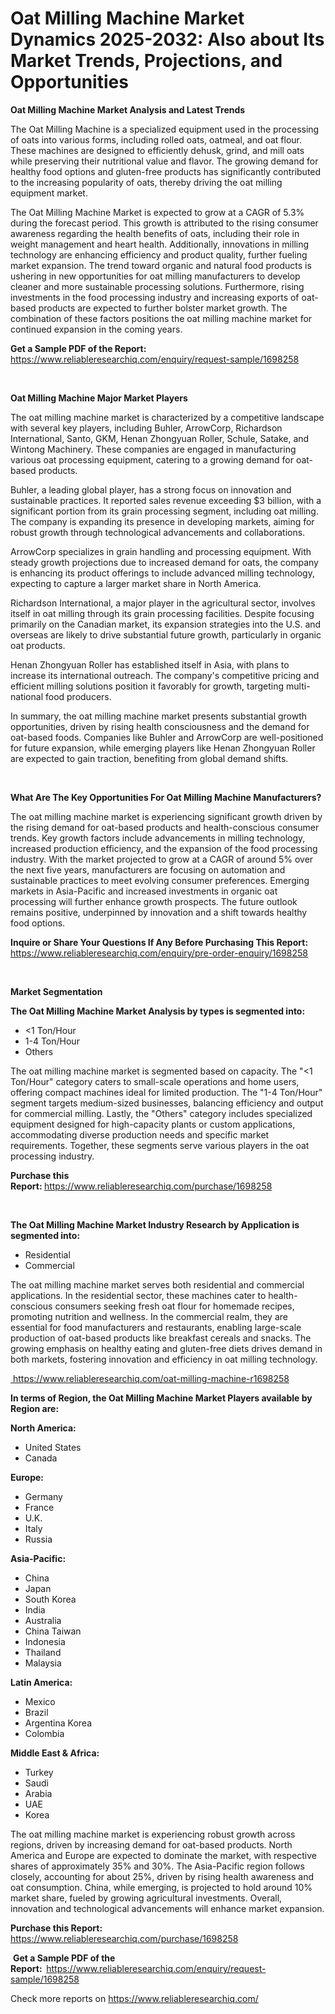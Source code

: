 <p><h1>Oat Milling Machine Market Dynamics 2025-2032: Also about Its Market Trends, Projections, and Opportunities</h1></p><p><strong>Oat Milling Machine Market Analysis and Latest Trends</strong></p>
<p><p>The Oat Milling Machine is a specialized equipment used in the processing of oats into various forms, including rolled oats, oatmeal, and oat flour. These machines are designed to efficiently dehusk, grind, and mill oats while preserving their nutritional value and flavor. The growing demand for healthy food options and gluten-free products has significantly contributed to the increasing popularity of oats, thereby driving the oat milling equipment market.</p><p>The Oat Milling Machine Market is expected to grow at a CAGR of 5.3% during the forecast period. This growth is attributed to the rising consumer awareness regarding the health benefits of oats, including their role in weight management and heart health. Additionally, innovations in milling technology are enhancing efficiency and product quality, further fueling market expansion. The trend toward organic and natural food products is ushering in new opportunities for oat milling manufacturers to develop cleaner and more sustainable processing solutions. Furthermore, rising investments in the food processing industry and increasing exports of oat-based products are expected to further bolster market growth. The combination of these factors positions the oat milling machine market for continued expansion in the coming years.</p></p>
<p><strong>Get a Sample PDF of the Report:&nbsp;</strong> <a href="https://www.reliableresearchiq.com/enquiry/request-sample/1698258?utm_campaign=1900&utm_medium=2&utm_source=Github&utm_content=ia&utm_term=10042025&utm_id=oat-milling-machine">https://www.reliableresearchiq.com/enquiry/request-sample/1698258</a></p>
<p>&nbsp;</p>
<p><strong>Oat Milling Machine Major Market Players</strong></p>
<p><p>The oat milling machine market is characterized by a competitive landscape with several key players, including Buhler, ArrowCorp, Richardson International, Santo, GKM, Henan Zhongyuan Roller, Schule, Satake, and Wintong Machinery. These companies are engaged in manufacturing various oat processing equipment, catering to a growing demand for oat-based products.</p><p>Buhler, a leading global player, has a strong focus on innovation and sustainable practices. It reported sales revenue exceeding $3 billion, with a significant portion from its grain processing segment, including oat milling. The company is expanding its presence in developing markets, aiming for robust growth through technological advancements and collaborations.</p><p>ArrowCorp specializes in grain handling and processing equipment. With steady growth projections due to increased demand for oats, the company is enhancing its product offerings to include advanced milling technology, expecting to capture a larger market share in North America.</p><p>Richardson International, a major player in the agricultural sector, involves itself in oat milling through its grain processing facilities. Despite focusing primarily on the Canadian market, its expansion strategies into the U.S. and overseas are likely to drive substantial future growth, particularly in organic oat products.</p><p>Henan Zhongyuan Roller has established itself in Asia, with plans to increase its international outreach. The company's competitive pricing and efficient milling solutions position it favorably for growth, targeting multi-national food producers.</p><p>In summary, the oat milling machine market presents substantial growth opportunities, driven by rising health consciousness and the demand for oat-based foods. Companies like Buhler and ArrowCorp are well-positioned for future expansion, while emerging players like Henan Zhongyuan Roller are expected to gain traction, benefiting from global demand shifts.</p></p>
<p>&nbsp;</p>
<p><strong>What Are The Key Opportunities For Oat Milling Machine Manufacturers?</strong></p>
<p><p>The oat milling machine market is experiencing significant growth driven by the rising demand for oat-based products and health-conscious consumer trends. Key growth factors include advancements in milling technology, increased production efficiency, and the expansion of the food processing industry. With the market projected to grow at a CAGR of around 5% over the next five years, manufacturers are focusing on automation and sustainable practices to meet evolving consumer preferences. Emerging markets in Asia-Pacific and increased investments in organic oat processing will further enhance growth prospects. The future outlook remains positive, underpinned by innovation and a shift towards healthy food options.</p></p>
<p><strong>Inquire or Share Your Questions If Any Before Purchasing This Report:</strong> <a href="https://www.reliableresearchiq.com/enquiry/pre-order-enquiry/1698258?utm_campaign=1900&utm_medium=2&utm_source=Github&utm_content=ia&utm_term=10042025&utm_id=oat-milling-machine">https://www.reliableresearchiq.com/enquiry/pre-order-enquiry/1698258</a></p>
<p>&nbsp;</p>
<p><strong>Market Segmentation</strong></p>
<p><strong>The Oat Milling Machine Market Analysis by types is segmented into:</strong></p>
<p><ul><li><1 Ton/Hour</li><li>1-4 Ton/Hour</li><li>Others</li></ul></p>
<p><p>The oat milling machine market is segmented based on capacity. The "<1 Ton/Hour" category caters to small-scale operations and home users, offering compact machines ideal for limited production. The "1-4 Ton/Hour" segment targets medium-sized businesses, balancing efficiency and output for commercial milling. Lastly, the "Others" category includes specialized equipment designed for high-capacity plants or custom applications, accommodating diverse production needs and specific market requirements. Together, these segments serve various players in the oat processing industry.</p></p>
<p><strong>Purchase this Report:&nbsp;</strong><a href="https://www.reliableresearchiq.com/purchase/1698258?utm_campaign=1900&utm_medium=2&utm_source=Github&utm_content=ia&utm_term=10042025&utm_id=oat-milling-machine">https://www.reliableresearchiq.com/purchase/1698258</a></p>
<p>&nbsp;</p>
<p><strong>The Oat Milling Machine Market Industry Research by Application is segmented into:</strong></p>
<p><ul><li>Residential</li><li>Commercial</li></ul></p>
<p><p>The oat milling machine market serves both residential and commercial applications. In the residential sector, these machines cater to health-conscious consumers seeking fresh oat flour for homemade recipes, promoting nutrition and wellness. In the commercial realm, they are essential for food manufacturers and restaurants, enabling large-scale production of oat-based products like breakfast cereals and snacks. The growing emphasis on healthy eating and gluten-free diets drives demand in both markets, fostering innovation and efficiency in oat milling technology.</p></p>
<p><a href="https://www.reliableresearchiq.com/oat-milling-machine-r1698258?utm_campaign=1900&utm_medium=2&utm_source=Github&utm_content=ia&utm_term=10042025&utm_id=oat-milling-machine">&nbsp;https://www.reliableresearchiq.com/oat-milling-machine-r1698258</a></p>
<p><strong>In terms of Region, the Oat Milling Machine Market Players available by Region are:</strong></p>
<p>
    <p> <strong> North America: </strong>
        <ul>
            <li>United States</li>
            <li>Canada</li>
        </ul>
        </p> 
    <p> <strong> Europe: </strong>
        <ul>
            <li>Germany</li>
            <li>France</li>
            <li>U.K.</li>
            <li>Italy</li>
            <li>Russia</li>
        </ul>
        </p> 
    <p> <strong> Asia-Pacific: </strong>
        <ul>
            <li>China</li>
            <li>Japan</li>
            <li>South Korea</li>
            <li>India</li>
            <li>Australia</li>
            <li>China Taiwan</li>
            <li>Indonesia</li>
            <li>Thailand</li>
            <li>Malaysia</li>
        </ul>
        </p> 
    <p> <strong> Latin America: </strong>
        <ul>
            <li>Mexico</li>
            <li>Brazil</li>
            <li>Argentina Korea</li>
            <li>Colombia</li>
        </ul>
        </p> 
    <p> <strong> Middle East & Africa: </strong>
        <ul>
            <li>Turkey</li>
            <li>Saudi</li>
            <li>Arabia</li>
            <li>UAE</li>
            <li>Korea</li>
        </ul>
    </p>
    </p>
<p><p>The oat milling machine market is experiencing robust growth across regions, driven by increasing demand for oat-based products. North America and Europe are expected to dominate the market, with respective shares of approximately 35% and 30%. The Asia-Pacific region follows closely, accounting for about 25%, driven by rising health awareness and oat consumption. China, while emerging, is projected to hold around 10% market share, fueled by growing agricultural investments. Overall, innovation and technological advancements will enhance market expansion.</p></p>
<p><strong>Purchase this Report: </strong><a href="https://www.reliableresearchiq.com/purchase/1698258?utm_campaign=1900&utm_medium=2&utm_source=Github&utm_content=ia&utm_term=10042025&utm_id=oat-milling-machine">https://www.reliableresearchiq.com/purchase/1698258</a></p>
<p>&nbsp;<strong>Get a Sample PDF of the Report:&nbsp;&nbsp;</strong><a href="https://www.reliableresearchiq.com/enquiry/request-sample/1698258?utm_campaign=1900&utm_medium=2&utm_source=Github&utm_content=ia&utm_term=10042025&utm_id=oat-milling-machine">https://www.reliableresearchiq.com/enquiry/request-sample/1698258</a></p>
<p><strong></strong></p>
<p>Check more reports on <a href="https://www.reliableresearchiq.com/?utm_campaign=1900&utm_medium=2&utm_source=Github&utm_content=ia&utm_term=10042025&utm_id=oat-milling-machine">https://www.reliableresearchiq.com/</a></p>